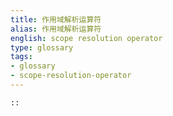 ```yaml
---
title: 作用域解析运算符
alias: 作用域解析运算符
english: scope resolution operator
type: glossary
tags:
- glossary
- scope-resolution-operator
---
```



`::`